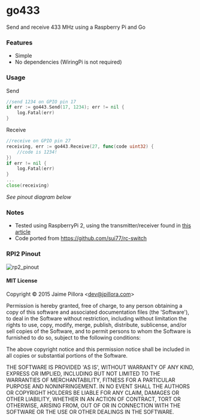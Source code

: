 # go433

Send and receive 433 MHz using a Raspberry Pi and Go

### Features

* Simple
* No dependencies (WiringPi is not required)

### Usage

Send

```go
//send 1234 on GPIO pin 17
if err := go443.Send(17, 1234); err != nil {
	log.Fatal(err)
}
```

Receive

```go
//receive on GPIO pin 27
receiving, err := go443.Receive(27, func(code uint32) {
	//code is 1234!
})
if err != nil {
	log.Fatal(err)
}
...
close(receiving)
```

*See pinout diagram below*

### Notes

* Tested using RaspberryPi 2, using the transmitter/receiver found in [this article](http://www.princetronics.com/how-to-read-433-mhz-codes-w-raspberry-pi-433-mhz-receiver/)
* Code ported from https://github.com/sui77/rc-switch

### RPI2 Pinout

![rp2_pinout](https://cloud.githubusercontent.com/assets/633843/22986824/d7df1830-f400-11e6-81cd-78a7ddf7a080.png)

#### MIT License

Copyright © 2015 Jaime Pillora &lt;dev@jpillora.com&gt;

Permission is hereby granted, free of charge, to any person obtaining
a copy of this software and associated documentation files (the
'Software'), to deal in the Software without restriction, including
without limitation the rights to use, copy, modify, merge, publish,
distribute, sublicense, and/or sell copies of the Software, and to
permit persons to whom the Software is furnished to do so, subject to
the following conditions:

The above copyright notice and this permission notice shall be
included in all copies or substantial portions of the Software.

THE SOFTWARE IS PROVIDED 'AS IS', WITHOUT WARRANTY OF ANY KIND,
EXPRESS OR IMPLIED, INCLUDING BUT NOT LIMITED TO THE WARRANTIES OF
MERCHANTABILITY, FITNESS FOR A PARTICULAR PURPOSE AND NONINFRINGEMENT.
IN NO EVENT SHALL THE AUTHORS OR COPYRIGHT HOLDERS BE LIABLE FOR ANY
CLAIM, DAMAGES OR OTHER LIABILITY, WHETHER IN AN ACTION OF CONTRACT,
TORT OR OTHERWISE, ARISING FROM, OUT OF OR IN CONNECTION WITH THE
SOFTWARE OR THE USE OR OTHER DEALINGS IN THE SOFTWARE.
